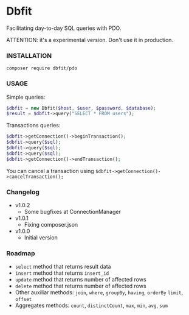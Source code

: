 Dbfit
=====

Facilitating day-to-day SQL queries with PDO.

ATTENTION: it's a experimental version. Don't use it in production.

### INSTALLATION

```
composer require dbfit/pdo
```

### USAGE 
Simple queries:

```php
$dbfit = new Dbfit($host, $user, $password, $database);
$result = $dbfit->query("SELECT * FROM users");
```

Transactions queries:
```php
$dbfit->getConnection()->beginTransaction();
$dbfit->query($sql);
$dbfit->query($sql);
$dbfit->query($sql);
$dbfit->getConnection()->endTransaction();
```

You can cancel a transaction using `$dbfit->getConnection()->cancelTransaction();`

### Changelog
* v1.0.2
  - Some bugfixes at ConnectionManager 
* v1.0.1
  - Fixing composer.json
* v1.0.0
  - Initial version

### Roadmap
* `select` method that returns result data
* `insert` method that returns `insert_id`
* `update` method that returns number of affected rows
* `delete` method that returns number of affected rows
* Other auxiliar methods: `join`, `where`, `groupBy`, `having`, `orderBy` `limit`, `offset`
* Aggregates methods: `count`, `distinctCount`, `max`, `min`, `avg`, `sum`
